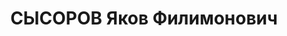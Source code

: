 ---
title: СЫСОРОВ Яков Филимонович
description: '1901 г. р., д. Николаева Пензенского р-на, русский, б/п, образование
  низшее, 2-й секретарь Сталинского райкома ВКП(б). Проживал: г.Краснодар. Арестован
  31.12.1936г. Предъявленное обвинение: "участник троцкистской террористической организации
  и создал на заводе им. Седина диверсионно-террористическую группу". Военной коллегией
  ВС СССР 15.12.1937 г. назначена ВМН - расстрел с конфискацией имущества. Приговор
  приведен в исполнение 15.12.1937 г. Реабилитирован Военной коллегией ВС СССР 03.10.1957
  г. на основании п. 5 ст. 4 УПК РСФСР. 20195'
---